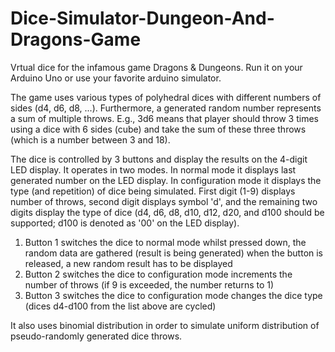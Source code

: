 # Dice-Simulator-Dungeon-And-Dragons-Game
Vrtual dice for the infamous game Dragons & Dungeons. Run it on your Arduino Uno or use your favorite arduino simulator. 

The game uses various types of polyhedral dices with different numbers of sides (d4, d6, d8, ...). Furthermore, a generated random number represents a sum of multiple throws. E.g., 3d6 means that player should throw 3 times using a dice with 6 sides (cube) and take the sum of these three throws (which is a number between 3 and 18).

The dice is controlled by 3 buttons and display the results on the 4-digit LED display. It operates in two modes. In normal mode it displays last generated number on the LED display. In configuration mode it displays the type (and repetition) of dice being simulated. First digit (1-9) displays number of throws, second digit displays symbol 'd', and the remaining two digits display the type of dice (d4, d6, d8, d10, d12, d20, and d100 should be supported; d100 is denoted as '00' on the LED display).

1. Button 1
    switches the dice to normal mode
    whilst pressed down, the random data are gathered (result is being generated)
    when the button is released, a new random result has to be displayed
2. Button 2
    switches the dice to configuration mode
    increments the number of throws (if 9 is exceeded, the number returns to 1)
3. Button 3
    switches the dice to configuration mode
    changes the dice type (dices d4-d100 from the list above are cycled)

It also uses binomial distribution in order to simulate uniform distribution of pseudo-randomly generated dice throws. 

